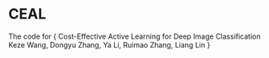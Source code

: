 # CEAL
The code for {
Cost-Effective Active Learning for Deep Image Classification
Keze Wang, Dongyu Zhang, Ya Li, Ruimao Zhang, Liang Lin
}
